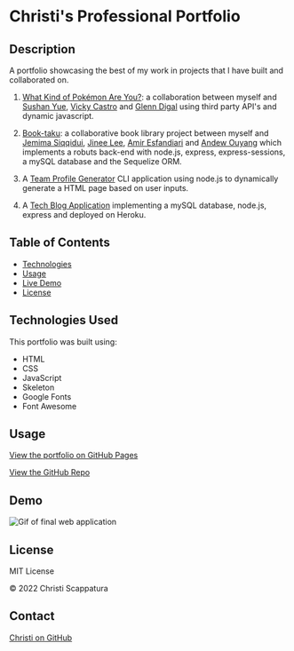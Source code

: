 # Christi's Professional Portfolio

## Description

A portfolio showcasing the best of my work in projects that I have built and collaborated on.

1. [What Kind of Pokémon Are You?](https://github.com/jazzberriess/collab-what-pkmn-are-you): a collaboration between myself and [Sushan Yue](https://github.com/AtlantaBlack), [Vicky Castro](https://github.com/vicchyx) and [Glenn Digal](https://github.com/gd741) using third party API's and dynamic javascript.

2. [Book-taku](https://github.com/jazzberriess/Book-taku): a collaborative book library project between myself and [Jemima Siqqidui](https://github.com/JemimaSiddiqui), [Jinee Lee](https://github.com/msjinheelee), [Amir Esfandiari](https://github.com/amiresf1983) and [Andew Ouyang](https://github.com/andrewouyang64) which implements a robuts back-end with node.js, express, express-sessions, a mySQL database and the Sequelize ORM.

3. A [Team Profile Generator](https://github.com/jazzberriess/weather-dashboard) CLI application using node.js to dynamically generate a HTML page based on user inputs.

4. A [Tech Blog Application](https://github.com/jazzberriess/tech-blog) implementing a mySQL database, node.js, express and deployed on Heroku.

## Table of Contents

- [Technologies](#technologies)
- [Usage](#usage)
- [Live Demo](#live-demo)
- [License](#license)

## Technologies Used

This portfolio was built using:

- HTML
- CSS
- JavaScript
- Skeleton
- Google Fonts
- Font Awesome

## Usage

[View the portfolio on GitHub Pages](https://jazzberriess.github.io/professional-portfolio/)

[View the GitHub Repo](https://github.com/jazzberriess/professional-portfolio)

## Demo

![Gif of final web application](./assets/images/updated-portfolio.gif)

## License

MIT License

&copy; 2022 Christi Scappatura

## Contact

[Christi on GitHub](https://github.com/jazzberriess)
